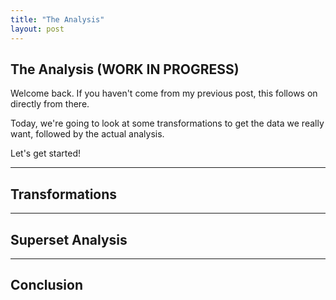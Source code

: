 ```yaml
---
title: "The Analysis"
layout: post
---
```


## The Analysis (WORK IN PROGRESS)

Welcome back. If you haven't come from my previous post, this follows on directly from there.

Today, we're going to look at some transformations to get the data we really want, followed by the actual analysis.

Let's get started!

---
## Transformations






---
## Superset Analysis





---
## Conclusion
